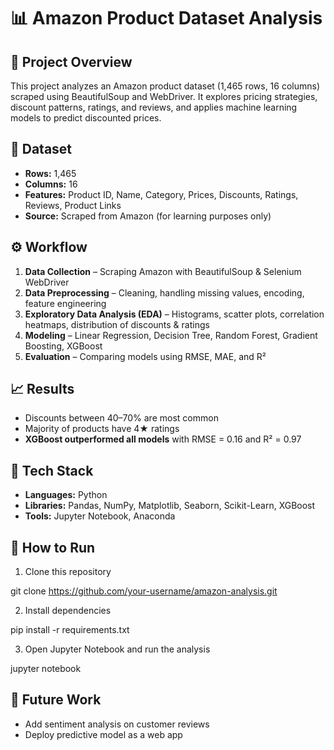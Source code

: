 # 📊 Amazon Product Dataset Analysis

## 📌 Project Overview

This project analyzes an Amazon product dataset (1,465 rows, 16 columns) scraped using BeautifulSoup and WebDriver. It explores pricing strategies, discount patterns, ratings, and reviews, and applies machine learning models to predict discounted prices.

## 📂 Dataset

* **Rows:** 1,465
* **Columns:** 16
* **Features:** Product ID, Name, Category, Prices, Discounts, Ratings, Reviews, Product Links
* **Source:** Scraped from Amazon (for learning purposes only)

## ⚙️ Workflow

1. **Data Collection** – Scraping Amazon with BeautifulSoup & Selenium WebDriver
2. **Data Preprocessing** – Cleaning, handling missing values, encoding, feature engineering
3. **Exploratory Data Analysis (EDA)** – Histograms, scatter plots, correlation heatmaps, distribution of discounts & ratings
4. **Modeling** – Linear Regression, Decision Tree, Random Forest, Gradient Boosting, XGBoost
5. **Evaluation** – Comparing models using RMSE, MAE, and R²

## 📈 Results

* Discounts between 40–70% are most common
* Majority of products have 4★ ratings
* **XGBoost outperformed all models** with RMSE = 0.16 and R² = 0.97

## 🚀 Tech Stack

* **Languages:** Python
* **Libraries:** Pandas, NumPy, Matplotlib, Seaborn, Scikit-Learn, XGBoost
* **Tools:** Jupyter Notebook, Anaconda

## 📝 How to Run

1. Clone this repository

  git clone https://github.com/your-username/amazon-analysis.git

2. Install dependencies

  pip install -r requirements.txt

3. Open Jupyter Notebook and run the analysis

 jupyter notebook


## 📌 Future Work

* Add sentiment analysis on customer reviews
* Deploy predictive model as a web app

